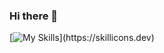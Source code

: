 ### Hi there 👋

[![My Skills](https://skillicons.dev/icons?i=html,css,js,ts,react,sass,materialui,redux,postgres,express,nodejs,vite,fastapi,threejs,jquery,figma,git,)](https://skillicons.dev)

<!--
**unhaten/unhaten** is a ✨ _special_ ✨ repository because its `README.md` (this file) appears on your GitHub profile.

Here are some ideas to get you started:

- 🔭 I’m currently working on ...
- 🌱 I’m currently learning ...
- 👯 I’m looking to collaborate on ...
- 🤔 I’m looking for help with ...
- 💬 Ask me about ...
- 📫 How to reach me: ...
- 😄 Pronouns: ...
- ⚡ Fun fact: ...
-->
